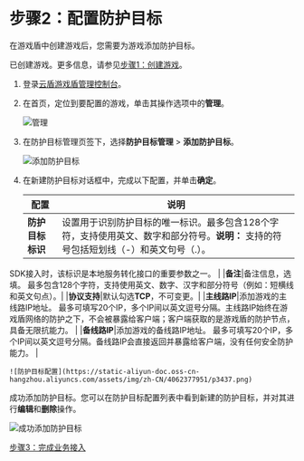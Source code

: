 # 步骤2：配置防护目标

在游戏盾中创建游戏后，您需要为游戏添加防护目标。

已创建游戏。更多信息，请参见[步骤1：创建游戏](/cn.zh-CN/快速入门/步骤1：创建游戏.md)。

1.  登录[云盾游戏盾管理控制台](https://yundun.console.aliyun.com/?p=yxd)。

2.  在首页，定位到要配置的游戏，单击其操作选项中的**管理**。

    ![管理](https://static-aliyun-doc.oss-cn-hangzhou.aliyuncs.com/assets/img/zh-CN/4062377951/p3432.png)

3.  在防护目标管理页签下，选择**防护目标管理** \> **添加防护目标**。

    ![添加防护目标](https://static-aliyun-doc.oss-cn-hangzhou.aliyuncs.com/assets/img/zh-CN/4062377951/p3433.png)

4.  在新建防护目标对话框中，完成以下配置，并单击**确定**。

    |配置|说明|
    |--|--|
    |**防护目标标识**|设置用于识别防护目标的唯一标识。最多包含128个字符，支持使用英文、数字和部分符号。**说明：** 支持的符号包括短划线（-）和英文句号（.）。

SDK接入时，该标识是本地服务转化接口的重要参数之一。 |
    |**备注**|备注信息，选填。 最多包含128个字符，支持使用英文、数字、汉字和部分符号（例如：短横线和英文句点）。|
    |**协议支持**|默认勾选**TCP**，不可变更。|
    |**主线路IP**|添加游戏的主线路IP地址。 最多可填写20个IP，多个IP间以英文逗号分隔。主线路IP始终在游戏盾网络的防护之下，不会被暴露给客户端；客户端获取的是游戏盾的防护节点，具备无限抗能力。 |
    |**备线路IP**|添加游戏的备线路IP地址。 最多可填写20个IP，多个IP间以英文逗号分隔。备线路IP会直接返回并暴露给客户端，没有任何安全防护能力。 |

    ![防护目标配置](https://static-aliyun-doc.oss-cn-hangzhou.aliyuncs.com/assets/img/zh-CN/4062377951/p3437.png)


成功添加防护目标。您可以在防护目标配置列表中看到新建的防护目标，并对其进行**编辑**和**删除**操作。

![成功添加防护目标](https://static-aliyun-doc.oss-cn-hangzhou.aliyuncs.com/assets/img/zh-CN/4062377951/p3438.png)

[步骤3：完成业务接入](/cn.zh-CN/快速入门/步骤3：完成业务接入.md)

